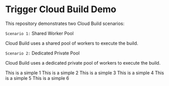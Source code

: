 # Trigger Cloud Build Demo

This repository demonstrates two Cloud Build scenarios:

`Scenario 1:` Shared Worker Pool

Cloud Build uses a shared pool of workers to execute the build.

`Scenario 2:` Dedicated Private Pool

Cloud Build uses a dedicated private pool of workers to execute the build.

This is a simple 1
This is a simple 2
This is a simple 3
This is a simple 4
This is a simple 5
This is a simple 6
